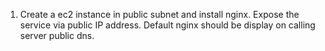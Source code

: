 1. Create a ec2 instance in public subnet and install nginx. Expose the service via public IP address. Default nginx should be display on calling server public dns.
